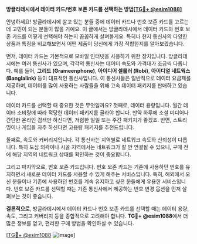 **방글라데시에서 데이터 카드/번호 보존 카드를 선택하는 방법[[TG💪+ @esim1088](https://t.me/s/esim1088)]**

안녕하세요! 방글라데시에 살고 있는 분들 중에 데이터 카드나 번호 보존 카드를 고르는 데 고민이 되는 분들이 많을 거예요. 이 글에서는 방글라데시에서 데이터 카드와 번호 보존 카드를 어떻게 선택해야 하는지 꼼꼼하게 살펴볼게요. 특히나 현지 통신사의 다양한 상품과 특징을 비교해보면서 어떤 제품이 당신에게 가장 적합한지를 알아보겠습니다.

먼저, 데이터 카드는 기본적으로 모바일 인터넷을 사용하기 위한 장치입니다. 방글라데시에는 여러 통신사가 있으며, 각각의 통신사는 데이터 속도와 가격대가 조금씩 다릅니다. 예를 들어, **그리드 (Grameenphone)**, **아이디어 셀룰러 (Robi)**, **아이디얼 네트웍스 (Banglalink)** 등이 대표적인 통신사입니다. 이 통신사들은 일반적으로 데이터 요금제를 제공하며, 데이터를 많이 사용하는 사람들을 위해 고속 데이터 패키지를 판매하고 있습니다.

데이터 카드를 선택할 때 중요한 것은 무엇일까요? 첫째로, 데이터 용량입니다. 월간 데이터 소비량에 따라 적당한 데이터 패키지를 골라야 합니다. 만약 하루에 소셜 미디어나 간단한 온라인 검색만 하신다면, 저렴한 일일 또는 주간 패키지가 좋겠죠. 반면, 스트리밍이나 게임을 자주 하신다면 고용량 패키지를 추천드립니다.

둘째로, 속도와 커버리지입니다. 각 통신사는 지역별로 네트워크 속도와 신뢰성이 다릅니다. 특히 도심 외곽이나 시골 지역에서는 네트워크가 잘 안 연결될 수 있으니, 구매 전에 해당 지역의 네트워크 상태를 확인하는 것이 중요합니다.

그리고 마지막으로, 번호 보존 카드입니다. 번호 보존 카드는 기존에 사용하던 번호를 유지하면서 새로운 데이터 카드를 사용할 수 있게 해주는 서비스입니다. 특히, 해외에서 오신 분들이나 기존에 사용하던 번호를 계속 유지하고 싶은 분들에게 유용한 서비스입니다. 번호 보존 카드를 선택할 때는 기존 통신사에서 제공하는 번호 변경 옵션을 먼저 살펴보는 것이 좋습니다.

**결론적으로**, 방글라데시에서 데이터 카드나 번호 보존 카드를 선택할 때는 데이터 용량, 속도, 그리고 커버리지 등을 종합적으로 고려해야 합니다. **TG💪+ @esim1088**에서 더 많은 정보를 얻고, 편리한 구매 방법을 확인하실 수 있습니다.

[[TG💪+ @esim1088](https://t.me/s/esim1088) ![Image](https://i.postimg.cc/Y0z9fWf4/image.png)]